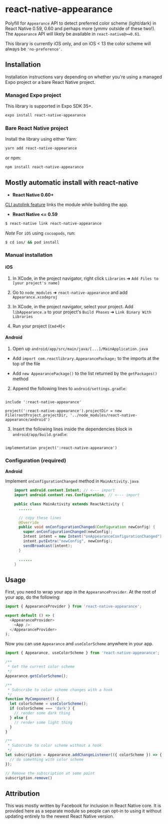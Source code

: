 
# react-native-appearance


Polyfill for `Appearance` API to detect preferred color scheme (light/dark) in React Native 0.59, 0.60 and perhaps more (ymmv outside of these two!). The `Appearance` API will likely be available in `react-native@>=0.61`.

This library is currently iOS only, and on iOS < 13 the color scheme will always be `'no-preference'`.

## Installation

Installation instructions vary depending on whether you're using a managed Expo project or a bare React Native project.

### Managed Expo project

This library is supported in Expo SDK 35+.

```sh
expo install react-native-appearance
```

### Bare React Native project

Install the library using either Yarn:

```sh
yarn add react-native-appearance
```

or npm:

```sh
npm install react-native-appearance
```

  

## Mostly automatic install with react-native  

- **React Native 0.60+**


[CLI autolink feature](https://github.com/react-native-community/cli/blob/master/docs/autolinking.md) links the module while building the app. 


- **React Native <= 0.59**
```bash
$ react-native link react-native-appearance
```


*Note* For `iOS` using `cocoapods`, run:

```bash
$ cd ios/ && pod install
```

### Manual installation


#### iOS

  

1. In XCode, in the project navigator, right click `Libraries` ➜ `Add Files to [your project's name]`

2. Go to `node_modules` ➜ `react-native-appearance` and add `Appearance.xcodeproj`

3. In XCode, in the project navigator, select your project. Add `libAppearance.a` to your project's `Build Phases` ➜ `Link Binary With Libraries`

4. Run your project (`Cmd+R`)<

 

#### Android

  

1. Open up `android/app/src/main/java/[...]/MainApplication.java`

- Add `import com.reactlibrary.AppearancePackage;` to the imports at the top of the file

- Add `new AppearancePackage()` to the list returned by the `getPackages()` method

2. Append the following lines to `android/settings.gradle`:

```

include ':react-native-appearance'

project(':react-native-appearance').projectDir = new File(rootProject.projectDir, '../node_modules/react-native-appearance/android')

```

3. Insert the following lines inside the dependencies block in `android/app/build.gradle`:

```

implementation project(':react-native-appearance')

```

  
### Configuration (required)

**Android**

Implement `onConfigurationChanged` method in `MainActivity.java`

```java
    import android.content.Intent; // <--- import
    import android.content.res.Configuration; // <--- import

    public class MainActivity extends ReactActivity {
      ......

      // copy these lines
      @Override
      public void onConfigurationChanged(Configuration newConfig) {
        super.onConfigurationChanged(newConfig);
        Intent intent = new Intent("onAppearanceConfigurationChanged");
        intent.putExtra("newConfig", newConfig);
        sendBroadcast(intent);
      }

      ......
    }
```

## Usage

First, you need to wrap your app in the `AppearanceProvider`. At the root of your app, do the following:

```js
import { AppearanceProvider } from 'react-native-appearance';

export default () => (
  <AppearanceProvider>
    <App />
  </AppearanceProvider>
);
```

Now you can use `Appearance` and `useColorScheme` anywhere in your app.

```js
import { Appearance, useColorScheme } from 'react-native-appearance';

/**
 * Get the current color scheme
 */
Appearance.getColorScheme();

/**
 * Subscribe to color scheme changes with a hook
 */
function MyComponent() {
  let colorScheme = useColorScheme();
  if (colorScheme === 'dark') {
    // render some dark thing
  } else {
    // render some light thing
  }
}

/**
 * Subscribe to color scheme without a hook
 */
let subscription = Appearance.addChangeListener(({ colorScheme }) => {
  // do something with color scheme
});

// Remove the subscription at some point
subscription.remove()
```

## Attribution

This was mostly written by Facebook for inclusion in React Native core. It is provided here as a separate module so people can opt-in to using it without updating entirely to the newest React Native version.

